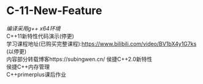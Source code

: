 # C-11-New-Feature  
*编译采用g++ x64环境*  
C++11新特性代码演示(停更)      
学习课程地址(已购买完整课程):https://www.bilibili.com/video/BV1bX4y1G7ks  (以停更)  
内容部分转载博客https://subingwen.cn/ 
侯捷C++2.0新特性  
侯捷C++内存管理  
C++primerplus课后作业  


